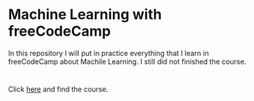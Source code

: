 # Machine Learning with freeCodeCamp
In this repository I will put in practice everything that I learn in freeCodeCamp about Machile Learning. I still did not finished the course.

#
Click [here](https://www.freecodecamp.org/learn/machine-learning-with-python/) and find the course.
